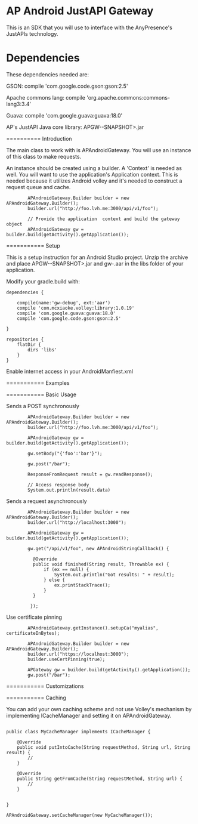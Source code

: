 AP Android JustAPI Gateway
===========

This is an SDK that you will use to interface with the AnyPresence's JustAPIs technology.


Dependencies
===========

These dependencies needed are:

GSON:
compile 'com.google.code.gson:gson:2.5'

Apache commons lang:
compile 'org.apache.commons:commons-lang3:3.4'

Guava:
compile 'com.google.guava:guava:18.0'

AP's JustAPI Java core library:
APGW-<version>-SNAPSHOT>.jar

==========
Introduction

The main class to work with is APAndroidGateway. You will use an instance of this class to make requests.

An instance should be created using a builder. A 'Context' is needed as well. You will want to use the application's
Application context. This is needed because it utilizes Android volley and it's needed to construct a request queue
and cache.

```{java}
        APAndroidGateway.Builder builder = new APAndroidGateway.Builder();
        builder.url("http://foo.lvh.me:3000/api/v1/foo");

        // Provide the application  context and build the gateway object
        APAndroidGateway gw = builder.build(getActivity().getApplication());
```

===========
Setup

This is a setup instruction for an Android Studio project. Unzip the archive and place APGW-<version>-SNAPSHOT>.jar and gw-<version>.aar in the libs folder of your application.

Modify your gradle.build with:

```{java}
dependencies {

    compile(name:'gw-debug', ext:'aar')
    compile 'com.mcxiaoke.volley:library:1.0.19'
    compile 'com.google.guava:guava:18.0'
    compile 'com.google.code.gson:gson:2.5'

}

```

```{java}
repositories {
    flatDir {
        dirs 'libs'
    }
}
```

Enable internet access in your AndroidManfiest.xml

<uses-permission android:name="android.permission.INTERNET"/>

===========
Examples

===========
Basic Usage

Sends a POST synchronously
```{java}
        APAndroidGateway.Builder builder = new APAndroidGateway.Builder();
        builder.url("http://foo.lvh.me:3000/api/v1/foo");

        APAndroidGateway gw = builder.build(getActivity().getApplication());

        gw.setBody("{'foo':'bar'}");

        gw.post("/bar");

        ResponseFromRequest result = gw.readResponse();

        // Access response body
        System.out.println(result.data)

```

Sends a request asynchronously
```{java}
        APAndroidGateway.Builder builder = new APAndroidGateway.Builder();
        builder.url("http://localhost:3000");

        APAndroidGateway gw = builder.build(getActivity().getApplication());

        gw.get("/api/v1/foo", new APAndroidStringCallback() {

          @Override
          public void finished(String result, Throwable ex) {
              if (ex == null) {
                  System.out.println("Got results: " + result);
              } else {
                  ex.printStackTrace();
              }
          }

         });

```

Use certificate pinning
```{java}
        APAndroidGateway.getInstance().setupCa("myalias", certificateInBytes);

        APAndroidGateway.Builder builder = new APAndroidGateway.Builder();
        builder.url("https://localhost:3000");
        builder.useCertPinning(true);

        APGateway gw = builder.build(getActivity().getApplication());
        gw.post("/bar");
```

===========
Customizations

===========
Caching

You can add your own caching scheme and not use Volley's mechanism by implementing ICacheManager and setting it on APAndroidGateway.

```{java}

public class MyCacheManager implements ICacheManager {

    @Override
    public void putIntoCache(String requestMethod, String url, String result) {
        //
    }

    @Override
    public String getFromCache(String requestMethod, String url) {
        //
    }


}

APAndroidGateway.setCacheManager(new MyCacheManager());

```